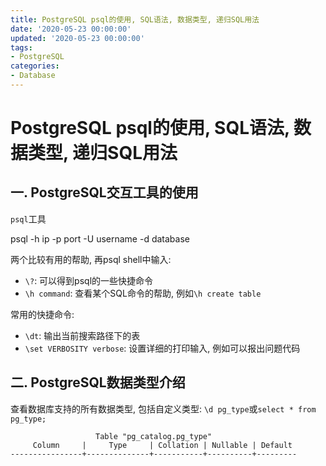 ```yaml
---
title: PostgreSQL psql的使用, SQL语法, 数据类型, 递归SQL用法
date: '2020-05-23 00:00:00'
updated: '2020-05-23 00:00:00'
tags:
- PostgreSQL
categories:
- Database
---
```


# PostgreSQL psql的使用, SQL语法, 数据类型, 递归SQL用法

## 一. PostgreSQL交互工具的使用

`psql`工具

psql -h ip -p port -U username -d database

两个比较有用的帮助, 再psql shell中输入:

- `\?`: 可以得到psql的一些快捷命令
- `\h command`: 查看某个SQL命令的帮助, 例如`\h create table`

常用的快捷命令:

- `\dt`: 输出当前搜索路径下的表
- `\set VERBOSITY verbose`: 设置详细的打印输入, 例如可以报出问题代码

## 二. PostgreSQL数据类型介绍

查看数据库支持的所有数据类型, 包括自定义类型: `\d pg_type`或`select * from pg_type;`

```shell
                   Table "pg_catalog.pg_type"
     Column     |     Type     | Collation | Nullable | Default 
----------------+--------------+-----------+----------+---------
